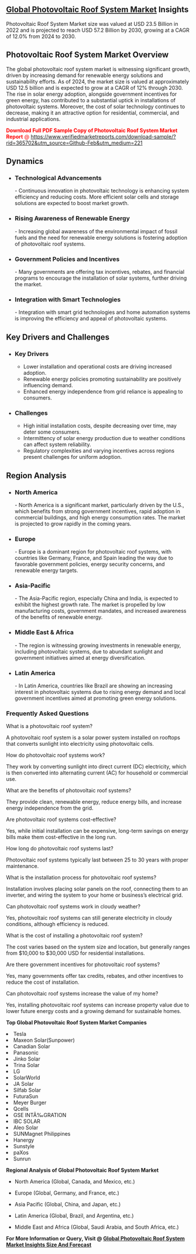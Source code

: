 <h2><a href="https://www.verifiedmarketreports.com/download-sample/?rid=365702&amp;utm_source=Github&amp;utm_medium=221" target="_blank">Global Photovoltaic Roof System Market</a> Insights</h2><p>Photovoltaic Roof System Market size was valued at USD 23.5 Billion in 2022 and is projected to reach USD 57.2 Billion by 2030, growing at a CAGR of 12.0% from 2024 to 2030.</p><p> <h2>Photovoltaic Roof System Market Overview</h2> <p>The global photovoltaic roof system market is witnessing significant growth, driven by increasing demand for renewable energy solutions and sustainability efforts. As of 2024, the market size is valued at approximately USD 12.5 billion and is expected to grow at a CAGR of 12% through 2030. The rise in solar energy adoption, alongside government incentives for green energy, has contributed to a substantial uptick in installations of photovoltaic systems. Moreover, the cost of solar technology continues to decrease, making it an attractive option for residential, commercial, and industrial applications. <p><span class=""><span style="color: #ff0000;"><strong>Download Full PDF Sample Copy of Photovoltaic Roof System Market Report</strong> @ </span><a href="https://www.verifiedmarketreports.com/download-sample/?rid=365702&amp;utm_source=Github-Feb&amp;utm_medium=221" target="_blank">https://www.verifiedmarketreports.com/download-sample/?rid=365702&amp;utm_source=Github-Feb&amp;utm_medium=221</a></span></p></p> <h2>Dynamics</h2> <ul> <li><h3>Technological Advancements</h3> - Continuous innovation in photovoltaic technology is enhancing system efficiency and reducing costs. More efficient solar cells and storage solutions are expected to boost market growth.</li> <li><h3>Rising Awareness of Renewable Energy</h3> - Increasing global awareness of the environmental impact of fossil fuels and the need for renewable energy solutions is fostering adoption of photovoltaic roof systems.</li> <li><h3>Government Policies and Incentives</h3> - Many governments are offering tax incentives, rebates, and financial programs to encourage the installation of solar systems, further driving the market.</li> <li><h3>Integration with Smart Technologies</h3> - Integration with smart grid technologies and home automation systems is improving the efficiency and appeal of photovoltaic systems.</li> </ul> <h2>Key Drivers and Challenges</h2> <ul> <li><h3>Key Drivers</h3> <ul> <li>Lower installation and operational costs are driving increased adoption.</li> <li>Renewable energy policies promoting sustainability are positively influencing demand.</li> <li>Enhanced energy independence from grid reliance is appealing to consumers.</li> </ul> </li> <li><h3>Challenges</h3> <ul> <li>High initial installation costs, despite decreasing over time, may deter some consumers.</li> <li>Intermittency of solar energy production due to weather conditions can affect system reliability.</li> <li>Regulatory complexities and varying incentives across regions present challenges for uniform adoption.</li> </ul> </li> </ul> <h2>Region Analysis</h2> <ul> <li><h3>North America</h3> - North America is a significant market, particularly driven by the U.S., which benefits from strong government incentives, rapid adoption in commercial buildings, and high energy consumption rates. The market is projected to grow rapidly in the coming years.</li> <li><h3>Europe</h3> - Europe is a dominant region for photovoltaic roof systems, with countries like Germany, France, and Spain leading the way due to favorable government policies, energy security concerns, and renewable energy targets.</li> <li><h3>Asia-Pacific</h3> - The Asia-Pacific region, especially China and India, is expected to exhibit the highest growth rate. The market is propelled by low manufacturing costs, government mandates, and increased awareness of the benefits of renewable energy.</li> <li><h3>Middle East & Africa</h3> - The region is witnessing growing investments in renewable energy, including photovoltaic systems, due to abundant sunlight and government initiatives aimed at energy diversification.</li> <li><h3>Latin America</h3> - In Latin America, countries like Brazil are showing an increasing interest in photovoltaic systems due to rising energy demand and local government incentives aimed at promoting green energy solutions.</li> </ul> <h3>Frequently Asked Questions</h3> <p>What is a photovoltaic roof system?</p> <p>A photovoltaic roof system is a solar power system installed on rooftops that converts sunlight into electricity using photovoltaic cells.</p> <p>How do photovoltaic roof systems work?</p> <p>They work by converting sunlight into direct current (DC) electricity, which is then converted into alternating current (AC) for household or commercial use.</p> <p>What are the benefits of photovoltaic roof systems?</p> <p>They provide clean, renewable energy, reduce energy bills, and increase energy independence from the grid.</p> <p>Are photovoltaic roof systems cost-effective?</p> <p>Yes, while initial installation can be expensive, long-term savings on energy bills make them cost-effective in the long run.</p> <p>How long do photovoltaic roof systems last?</p> <p>Photovoltaic roof systems typically last between 25 to 30 years with proper maintenance.</p> <p>What is the installation process for photovoltaic roof systems?</p> <p>Installation involves placing solar panels on the roof, connecting them to an inverter, and wiring the system to your home or business’s electrical grid.</p> <p>Can photovoltaic roof systems work in cloudy weather?</p> <p>Yes, photovoltaic roof systems can still generate electricity in cloudy conditions, although efficiency is reduced.</p> <p>What is the cost of installing a photovoltaic roof system?</p> <p>The cost varies based on the system size and location, but generally ranges from $10,000 to $30,000 USD for residential installations.</p> <p>Are there government incentives for photovoltaic roof systems?</p> <p>Yes, many governments offer tax credits, rebates, and other incentives to reduce the cost of installation.</p> <p>Can photovoltaic roof systems increase the value of my home?</p> <p>Yes, installing photovoltaic roof systems can increase property value due to lower future energy costs and a growing demand for sustainable homes.</p> </p><p><strong>Top Global Photovoltaic Roof System Market Companies</strong></p><div data-test-id=""><p><li>Tesla</li><li> Maxeon Solar(Sunpower)</li><li> Canadian Solar</li><li> Panasonic</li><li> Jinko Solar</li><li> Trina Solar</li><li> LG</li><li> SolarWorld</li><li> JA Solar</li><li> Silfab Solar</li><li> FuturaSun</li><li> Meyer Burger</li><li> Qcells</li><li> GSE INTÃ‰GRATION</li><li> IBC SOLAR</li><li> Aleo Solar</li><li> SUNMagnet Philippines</li><li> Hanergy</li><li> Sunstyle</li><li> paXos</li><li> Sunrun</li></p><div><strong>Regional Analysis of&nbsp;Global Photovoltaic Roof System Market</strong></div><ul><li dir="ltr"><p dir="ltr">North America&nbsp;(Global, Canada, and Mexico, etc.)</p></li><li dir="ltr"><p dir="ltr">Europe (Global, Germany, and France, etc.)</p></li><li dir="ltr"><p dir="ltr">Asia Pacific&nbsp;(Global, China, and Japan, etc.)</p></li><li dir="ltr"><p dir="ltr">Latin America&nbsp;(Global, Brazil, and Argentina, etc.)</p></li><li dir="ltr">Middle East and Africa&nbsp;(Global, Saudi Arabia, and South Africa, etc.)</li></ul><p><strong>For More Information or Query, Visit @&nbsp;</strong><strong><a href="https://www.verifiedmarketreports.com/product/photovoltaic-roof-system-market/?utm_source=Github&amp;utm_medium=221" target="_blank">Global Photovoltaic Roof System Market Insights Size And Forecast</a></strong></p></div>
